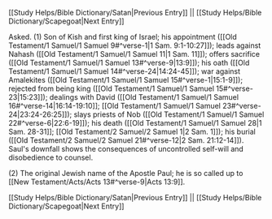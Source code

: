 [[Study Helps/Bible Dictionary/Satan|Previous Entry]]  ||  [[Study Helps/Bible Dictionary/Scapegoat|Next Entry]]

 Asked. (1) Son of Kish and first king of Israel; his appointment ([[Old Testament/1 Samuel/1 Samuel 9#^verse-1|1 Sam. 9:1-10:27]]); leads against Nahash ([[Old Testament/1 Samuel/1 Samuel 11|1 Sam. 11]]); offers sacrifice ([[Old Testament/1 Samuel/1 Samuel 13#^verse-9|13:9]]); his oath ([[Old Testament/1 Samuel/1 Samuel 14#^verse-24|14:24-45]]); war against Amalekites ([[Old Testament/1 Samuel/1 Samuel 15#^verse-1|15:1-9]]); rejected from being king ([[Old Testament/1 Samuel/1 Samuel 15#^verse-23|15:23]]); dealings with David ([[Old Testament/1 Samuel/1 Samuel 16#^verse-14|16:14-19:10]]; [[Old Testament/1 Samuel/1 Samuel 23#^verse-24|23:24-26:25]]); slays priests of Nob ([[Old Testament/1 Samuel/1 Samuel 22#^verse-6|22:6-19]]); his death ([[Old Testament/1 Samuel/1 Samuel 28|1 Sam. 28-31]]; [[Old Testament/2 Samuel/2 Samuel 1|2 Sam. 1]]); his burial ([[Old Testament/2 Samuel/2 Samuel 21#^verse-12|2 Sam. 21:12-14]]). Saul's downfall shows the consequences of uncontrolled self-will and disobedience to counsel.

 (2) The original Jewish name of the Apostle Paul; he is so called up to [[New Testament/Acts/Acts 13#^verse-9|Acts 13:9]].

[[Study Helps/Bible Dictionary/Satan|Previous Entry]]  ||  [[Study Helps/Bible Dictionary/Scapegoat|Next Entry]]
